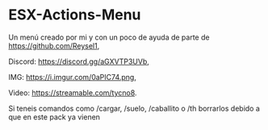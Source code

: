 # ESX-Actions-Menu
Un menú creado por mi y con un poco de ayuda de parte de https://github.com/Reysel1,

Discord: https://discord.gg/aGXVTP3UVb,

IMG: https://i.imgur.com/0aPIC74.png,

Video: https://streamable.com/tycno8.

Si teneis comandos como /cargar, /suelo, /caballito o /th borrarlos debido a que en este pack ya vienen
